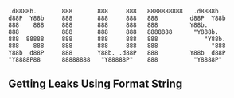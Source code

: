 
 ```
 .d8888b.       888       888     888   8888888888   .d8888b.  
d88P  Y88b     888       888     888   888         d88P  Y88b 
888    888     888       888     888   888         Y88b.      
888            888       888     888   8888888      "Y888b.   
888  88888     888       888     888   888             "Y88b. 
888    888     888       888     888   888               "888 
Y88b  d88P     888       Y88b. .d88P   888         Y88b  d88P 
 "Y8888P88      88888888   "Y88888P"    888          "Y8888P"                                                    
 ```                                          

           
## Getting Leaks Using Format String                
